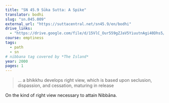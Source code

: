 ```yaml
---
title: "SN 45.9 Sūka Sutta: A Spike"
translator: bodhi
slug: "sn.045.009"
external_url: "https://suttacentral.net/sn45.9/en/bodhi"
drive_links:
  - "https://drive.google.com/file/d/15VlC_Our559gZJaV5YiuutnAgi40Dhs5/view?usp=drivesdk"
course: emptiness
tags:
  - path
  - sn
# nibbana tag covered by *The Island*
year: 2000
pages: 1
---
```


> … a bhikkhu develops right view, which is based upon seclusion, dispassion, and cessation, maturing in release

On the kind of right view necessary to attain Nibbāna.
